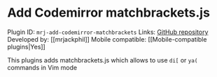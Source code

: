 # Add Codemirror matchbrackets.js

Plugin ID: `mrj-add-codemirror-matchbrackets`
Links: [GitHub repository](https://github.com/mrjackphil/obsidian-add-codemirror-matchbrackets)
Developed by: [[mrjackphil]]
Mobile compatible: [[Mobile-compatible plugins|Yes]]

This plugins adds matchbrackets.js which allows to use `di[` or `ya(` commands in Vim mode
